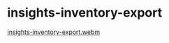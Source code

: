 # insights-inventory-export

[insights-inventory-export.webm](https://github.com/user-attachments/assets/f619cc1d-e61c-4da3-9274-61310f5b4d8b)
